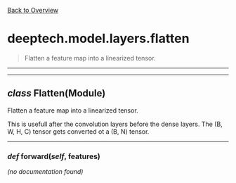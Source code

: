 [Back to Overview](../../../README.md)



# deeptech.model.layers.flatten

> Flatten a feature map into a linearized tensor.


---
---
## *class* **Flatten**(Module)

Flatten a feature map into a linearized tensor.

This is usefull after the convolution layers before the dense layers. The (B, W, H, C) tensor gets converted ot a (B, N) tensor.


---
### *def* **forward**(*self*, features)

*(no documentation found)*

